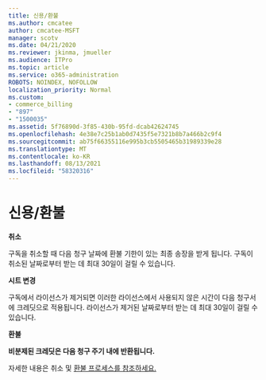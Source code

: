 ```yaml
---
title: 신용/환불
ms.author: cmcatee
author: cmcatee-MSFT
manager: scotv
ms.date: 04/21/2020
ms.reviewer: jkinma, jmueller
ms.audience: ITPro
ms.topic: article
ms.service: o365-administration
ROBOTS: NOINDEX, NOFOLLOW
localization_priority: Normal
ms.custom:
- commerce_billing
- "897"
- "1500035"
ms.assetid: 5f76890d-3f85-430b-95fd-dcab42624745
ms.openlocfilehash: 4e38e7c25b1ab0d7435f5e7321b8b7a466b2c9f4
ms.sourcegitcommit: ab75f66355116e995b3cb5505465b31989339e28
ms.translationtype: MT
ms.contentlocale: ko-KR
ms.lasthandoff: 08/13/2021
ms.locfileid: "58320316"
---
```

# <a name="creditrefund"></a>신용/환불

**취소**
  
구독을 취소할 때 다음 청구 날짜에 환불 기한이 있는 최종 송장을 받게 됩니다. 구독이 취소된 날짜로부터 받는 데 최대 30일이 걸릴 수 있습니다.
  
**시트 변경**
  
구독에서 라이선스가 제거되면 이러한 라이선스에서 사용되지 않은 시간이 다음 청구서에 크레딧으로 적용됩니다. 라이선스가 제거된 날짜로부터 받는 데 최대 30일이 걸릴 수 있습니다.

**환불**

**비분제된 크레딧은 다음 청구 주기 내에 반환됩니다.**

자세한 내용은 취소 및 [환불 프로세스를 참조하세요.](https://docs.microsoft.com/microsoft-365/commerce/subscriptions/cancel-your-subscription) 
